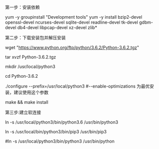 第一步：安装依赖

yum -y groupinstall "Development tools"
yum -y install  bzip2-devel openssl-devel ncurses-devel sqlite-devel readline-devel tk-devel gdbm-devel db4-devel libpcap-devel xz-devel zlib*

第二步：下载安装包并解压安装

wget "https://www.python.org/ftp/python/3.6.2/Python-3.6.2.tgz"

tar xvzf Python-3.6.2.tgz

mkdir /usr/local/python3 

cd Python-3.6.2

./configure --prefix=/usr/local/python3  #--enable-optimizations 为最优安装，建议使用这个参数

make && make install

第三步:建立软连接

ln -s /usr/local/python3/bin/python3.6 /usr/bin/python3

ln -s /usr/local/bin/python3/bin/pip3 /usr/bin/pip3

#ln -s /usr/local/python3/bin/python3 /usr/bin/python
